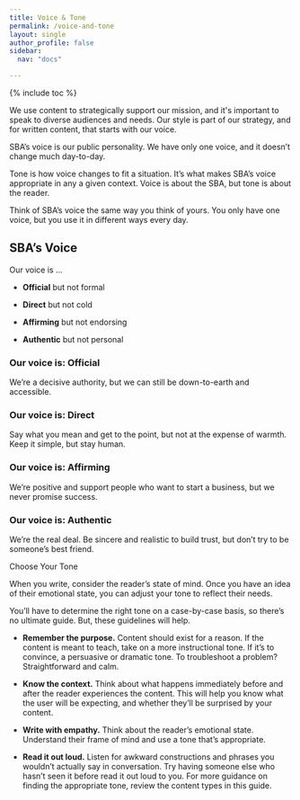 ```yaml
---
title: Voice & Tone
permalink: /voice-and-tone
layout: single
author_profile: false
sidebar:
  nav: "docs"

---
```


{% include toc %}

We use content to strategically support our mission, and it's important to speak to diverse audiences and needs. Our style is part of our strategy, and for written content, that starts with our voice.

SBA’s voice is our public personality. We have only one voice, and it doesn’t change much day-to-day.

Tone is how voice changes to fit a situation. It’s what makes SBA’s voice appropriate in any a given context. Voice is about the SBA, but tone is about the reader.

Think of SBA’s voice the same way you think of yours. You only have one voice, but you use it in different ways every day.

## SBA’s Voice

Our voice is …

* **Official** but not formal

* **Direct** but not cold

* **Affirming** but not endorsing

* **Authentic** but not personal

### Our voice is: Official

We’re a decisive authority, but we can still be down-to-earth and accessible.

### Our voice is: Direct

Say what you mean and get to the point, but not at the expense of warmth. Keep it simple, but stay human.

### Our voice is: Affirming

We’re positive and support people who want to start a business, but we never promise success.

### Our voice is: Authentic

We’re the real deal. Be sincere and realistic to build trust, but don’t try to be someone’s best friend.

Choose Your Tone

When you write, consider the reader’s state of mind. Once you have an idea of their emotional state, you can adjust your tone to reflect their needs.

You’ll have to determine the right tone on a case-by-case basis, so there’s no ultimate guide. But, these guidelines will help.

* **Remember the purpose.** Content should exist for a reason. If the content is meant to teach, take on a more instructional tone. If it’s to convince, a persuasive or dramatic tone. To troubleshoot a problem? Straightforward and calm.

* **Know the context.** Think about what happens immediately before and after the reader experiences the content. This will help you know what the user will be expecting, and whether they’ll be surprised by your content.

* **Write with empathy.** Think about the reader’s emotional state. Understand their frame of mind and use a tone that’s appropriate.

* **Read it out loud.** Listen for awkward constructions and phrases you wouldn’t actually say in conversation. Try having someone else who hasn’t seen it before read it out loud to you.
For more guidance on finding the appropriate tone, review the content types in this guide.
